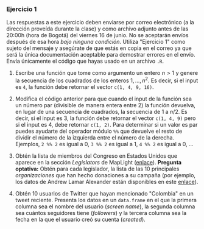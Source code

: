 ### Ejercicio 1

Las respuestas a este ejercicio deben enviarse por correo electrónico (a la
dirección proveída durante la clase) y como archivo adjunto antes de las 20:00h
(hora de Bogotá) del viernes 16 de junio. No se aceptarán envíos después de esa
hora _bajo ninguna condición_. Utiliza "Ejercicio 1" como sujeto del mensaje y
asegúrate de que estás en copia en el correo ya que será la única documentación
aceptable para demostrar errores en el envío. Envía únicamente el código que
hayas usado en un archivo `.R`.


1. Escribe una función que tome como argumento un entero $n>1$ y genere la
   secuencia de los cuadrados de los enteros $1, \dots, n^2$. Es decir, si el
   input es `4`, la función debe retornar el vector `c(1, 4, 9, 16)`.
   
2. Modifica el código anterior para que cuando el input de la función sea un
   número par (divisible de manera entera entre 2) la función devuelva, en lugar
   de una secuencia de cuadrados, la secuencia de $1$ a $n/2$. Es decir, si el
   input es 3, la función debe retornar el vector `c(1, 4, 9)` pero si el input
   es 4, debe retornar `c(1, 2)`. Para determinar si un valor es par puedes
   ayudarte del operador módulo `%%` que devuelve el resto de dividir el número
   de la izquierda entre el número de la derecha. Ejemplos, `2 %% 2` es igual a
   0, `3 %% 2` es igual a 1, `4 %% 2` es igual a 0, ...

3. Obtén la lista de miembros del Congreso en Estados Unidos que aparece en la
   sección _Legislators_ de MapLight
   ([enlace](http://classic.maplight.org/us-congress/legislator)). **Pregunta
   optativa:** Obtén para cada legislador, la lista de las 10 principales
   _organizaciones_ que han hecho donaciones a su campaña (por ejemplo, los datos
   de Andrew Lamar
   Alexander están disponibles en
   este [enlace](http://classic.maplight.org/us-congress/legislator/530-andrew-lamar-alexander)).

4. Obtén 10 usuarios de Twitter que hayan mencionado "Colombia" en un tweet
   reciente. Presenta los datos en un `data.frame` en el que la primera columna
   sea el nombre del usuario (_screen name_), la segunda columna sea cuántos
   seguidores tiene (_followers_) y la tercera columna sea la fecha en la que el
   usuario creó su cuenta (_created_).
